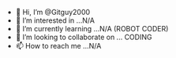 - 👋 Hi, I’m @Gitguy2000
- 👀 I’m interested in ...N/A
- 🌱 I’m currently learning ...N/A (ROBOT CODER)
- 💞️ I’m looking to collaborate on ... CODING
- 📫 How to reach me ...N/A

<!---
Gitguy2000/Gitguy2000 is a ✨ special ✨ repository because its `README.md` (this file) appears on your GitHub profile.
You can click the Preview link to take a look at your changes.
--->
